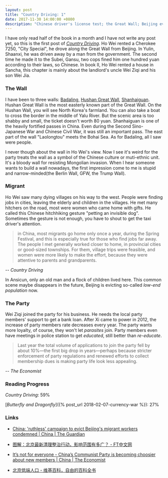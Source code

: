 ```yaml
---
layout: post
title: "Country Driving: 1"
date: 2017-11-30 14:00:00 +0800
description: "Chinese driver's license test; the Great Wall; Beijing eviction campaign; decrease of Communist Party members growth rate."
---
```


I have only read half of the book in a month and I have not write any post yet, so this is the first post of [*Country Driving*](https://www.amazon.com/Country-Driving-Journey-Through-Factory-ebook/dp/B0035D9UX2). Ho Wei rented a Cherokee 7250, "City Special", he drove along the Great Wall from Beijing. In Yulin, Shaanxi, he was driven away by a man from the government. The second time he made it to the Subei, Gansu, two cops fined him one hundred yuan according to their laws, so Chinese. In book II, Ho Wei rented a house in Sancha, this chapter is mainly about the landlord's uncle Wei Ziqi and his son Wei Jia.

### The Wall

I have been to three walls: [Badaling](https://en.wikipedia.org/wiki/Badaling), [Hushan Great Wall](https://en.wikipedia.org/wiki/Hushan_Great_Wall), [Shanhaiguan](https://en.wikipedia.org/wiki/Shanhai_Pass). Hushan Great Wall is the most easterly known part of the Great Wall. On the Hushan Wall, you will see North Korea's farmland. You can also take a boat to cross the border in the middle of Yalu River. But the scenic area is too shabby and small, the ticket doesn't worth 80 yuan. Shanhaiguan is one of the heavily fortified passes in China. Even during the Second Sino-Japanese War and Chinese Civil War, it was still an important pass. The east part of the wall "Laolongtou" meets the Bohai Sea. As for Badaling, all I saw were people.

I never though about the wall in Ho Wei's view. Now I see it's weird for the party treats the wall as a symbol of the Chinese culture or muti-ethnic unit. It's a bloody wall for resisting Mongolian invasion. When I hear someone wants to build a wall nowadays, the first impression come to me is stupid and narrow-minded(the Berlin Wall, GFW, the Trump Wall).

### Migrant

Ho Wei saw many dying villages on his way to the west. People were finding jobs in cities, leaving the elderly and children in the villages. He met many hitchers on the road, most were women who came home with gifts. He called this Chinese hitchhiking gesture "petting an invisible dog". Sometimes the gesture is not enough, you have to shout to get the taxi driver's attention.

>in China, most migrants go home only once a year, during the Spring Festival, and this is especially true for those who find jobs far away. The people I met generally worked closer to home, in provincial cities or good-sized townships. For them, village trips were feasible, and women were more likely to make the effort, because they were attentive to parents and grandparents.
>
-- <cite>Country Driving</cite>

In Ansicun, only an old man and a flock of children lived here. This common scene maybe disappears in the future, Beijing is evicting so-called *low-end population* now.

### The Party

Wei Ziqi joined the party for his business. He needs the local party members' support to get a bank loan. After Xi came to power in 2012, the increase of party members rate decreases every year. The party wants more loyalty, of course, they won't let *parasites* join. Party members even have meetings in police station to get *educated*, still better than *re-educate*.

>Last year the total volume of applications to join the party fell by about 10%—the first big drop in years—perhaps because stricter enforcement of party regulations and renewed efforts to collect membership dues is making party life look less appealing.
>
-- <cite>The Economist</cite>

### Reading Progress

*Country Driving*: 59%

[*Butterfly and Dragonfly*]({% post_url 2018-02-07-currency-war %}): 27%

### Links

- [China: 'ruthless' campaign to evict Beijing's migrant workers condemned \| China \| The Guardian](https://www.theguardian.com/world/2017/nov/27/china-ruthless-campaign-evict-beijings-migrant-workers-condemned)

- [图解：北京最新清理整治行动，影响范围有多广？ - FT中文网](https://web.archive.org/web/20180315075837/http://www.ftchinese.com:80/story/001075262)

- [It’s not for everyone - China’s Communist Party is becoming choosier about new members \| China \| The Economist](https://www.economist.com/news/china/21731627-its-rolls-grew-last-year-smallest-percentage-record-chinas-communist-party-becoming)

- [北京低端人口 - 维基百科，自由的百科全书](https://zh.wikipedia.org/zh-cn/%E5%8C%97%E4%BA%AC%E4%BD%8E%E7%AB%AF%E4%BA%BA%E5%8F%A3)
